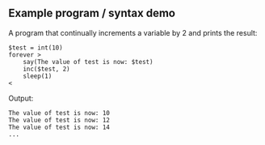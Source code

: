 ## Example program / syntax demo

A program that continually increments a variable by 2 and prints the result:


	$test = int(10)
    forever >
        say(The value of test is now: $test)
        inc($test, 2)
        sleep(1)
    <

Output:

	The value of test is now: 10
	The value of test is now: 12
	The value of test is now: 14
	...
